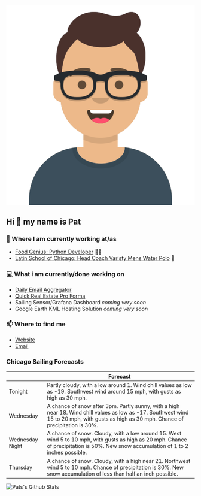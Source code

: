 [![Social banner for p-j-falconer](https://raw.githubusercontent.com/P-J-FALCONER/P-J-FALCONER/master/assets/avataaars.svg)](https://patfalconer.com/)
## Hi :wave: my name is Pat

### 💼 Where I am currently working at/as
- [Food Genius: Python Developer](https://getfoodgenius.com/) 🍔🐍
- [Latin School of Chicago: Head Coach Varisty Mens Water Polo](https://www.latinschool.org/) 🤽


### 💻 What i am currently/done working on
 - [Daily Email Aggregator](https://github.com/P-J-FALCONER/dott_daily_mail)
 - [Quick Real Estate Pro Forma](https://github.com/P-J-FALCONER/henry)
 - Sailing Sensor/Grafana Dashboard *coming very soon*
 - Google Earth KML Hosting Solution *coming very soon*

### 📫 Where to find me
 - [Website](https://patfalconer.com/)
 - [Email](mailto:patrick.j.falconer@gmail.com)


### Chicago Sailing Forecasts
|   | Forecast  |
|---|---|
| Tonight | Partly cloudy, with a low around 1. Wind chill values as low as -19. Southwest wind around 15 mph, with gusts as high as 30 mph. |
| Wednesday | A chance of snow after 3pm. Partly sunny, with a high near 18. Wind chill values as low as -17. Southwest wind 15 to 20 mph, with gusts as high as 30 mph. Chance of precipitation is 30%. |
| Wednesday Night | A chance of snow. Cloudy, with a low around 15. West wind 5 to 10 mph, with gusts as high as 20 mph. Chance of precipitation is 50%. New snow accumulation of 1 to 2 inches possible. |
| Thursday | A chance of snow. Cloudy, with a high near 21. Northwest wind 5 to 10 mph. Chance of precipitation is 30%. New snow accumulation of less than half an inch possible. |

![Pats's Github Stats](https://github-readme-stats.vercel.app/api?username=p-j-falconer&show_icons=true&theme=radical)
